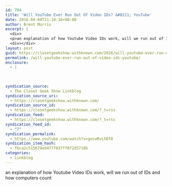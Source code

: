 ```yaml
---
id: 704
title: 'Will YouTube Ever Run Out Of Video IDs? &#8211; YouTube'
date: 2016-04-04T21:10:16+00:00
author: Brent Morris
excerpt: |
  <div>
  <p>an explanation of how Youtube Video IDs work, will we run out of IDs and how computers count&nbsp;</p></div>
  <div></div>
layout: post
guid: https://closetgeekshow.withknown.com/2016/will-youtube-ever-run-out-of-video-ids---youtube
permalink: /will-youtube-ever-run-out-of-video-ids-youtube/
enclosure:
  - |
    
    
    
syndication_source:
  - The Closet Geek Show Linkblog
syndication_source_uri:
  - https://closetgeekshow.withknown.com/
syndication_source_id:
  - https://closetgeekshow.withknown.com/?_t=rss
syndication_feed:
  - https://closetgeekshow.withknown.com/?_t=rss
syndication_feed_id:
  - "7"
syndication_permalink:
  - https://www.youtube.com/watch?v=gocwRvLhDf8
syndication_item_hash:
  - fbca2c515674e0477f037ff8f2d5718b
categories:
  - Linkblog
---
```

<div class="known-bookmark">
  <p>
    an explanation of how Youtube Video IDs work, will we run out of IDs and how computers count 
  </p>
</div>

<div>
</div>